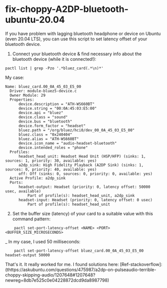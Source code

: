 # fix-choppy-A2DP-bluetooth-ubuntu-20.04
If you have problem with lagging bluetooth headphone or device on Ubuntu (even 20.04 LTS), you can use this script to set latency offset of your bluetooth device.
1. Connect your bluetooth device & find necessary info about the bluetooth device (while it is connected!):
```
pactl list | grep -Pzo '.*bluez_card(.*\n)*'
```
My case:
  ```
  Name: bluez_card.00_0A_45_03_E5_00
	Driver: module-bluez5-device.c
	Owner Module: 29
	Properties:
		device.description = "ATH-WS660BT"
		device.string = "00:0A:45:03:E5:00"
		device.api = "bluez"
		device.class = "sound"
		device.bus = "bluetooth"
		device.form_factor = "headset"
		bluez.path = "/org/bluez/hci0/dev_00_0A_45_03_E5_00"
		bluez.class = "0x240404"
		bluez.alias = "ATH-WS660BT"
		device.icon_name = "audio-headset-bluetooth"
		device.intended_roles = "phone"
	Profiles:
		headset_head_unit: Headset Head Unit (HSP/HFP) (sinks: 1, sources: 1, priority: 30, available: yes)
		a2dp_sink: High Fidelity Playback (A2DP Sink) (sinks: 1, sources: 0, priority: 40, available: yes)
		off: Off (sinks: 0, sources: 0, priority: 0, available: yes)
	Active Profile: a2dp_sink
	Ports:
		headset-output: Headset (priority: 0, latency offset: 50000 usec, available)
			Part of profile(s): headset_head_unit, a2dp_sink
		headset-input: Headset (priority: 0, latency offset: 0 usec)
			Part of profile(s): headset_head_unit
  ```
  2. Set the buffer size (latency) of your card to a suitable value with this command pattern:
```
	pactl set-port-latency-offset <NAME> <PORT> <BUFFER_SIZE_MICROSECONDS>
```
_ In my case, I used 50 milliseconds: 
```
	pactl set-port-latency-offset bluez_card.00_0A_45_03_E5_00 headset-output 50000
```

That's it. It really worked for me.
I found solutions here:
[Ref-stackoverflow]: (thttps://askubuntu.com/questions/475987/a2dp-on-pulseaudio-terrible-choppy-skipping-audio/1207648#1207648?newreg=8db7e525c0e04228872dcd9da8987798)
